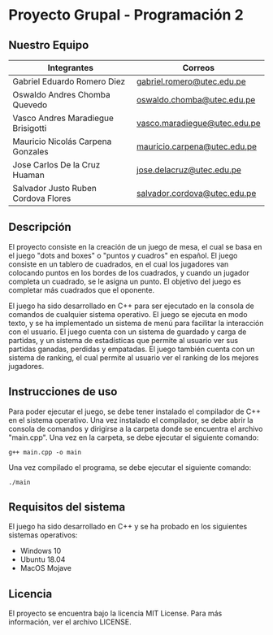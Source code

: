 # Proyecto Grupal - Programación 2

## Nuestro Equipo
| Integrantes  | Correos |
| ------------- | ------------- |
| Gabriel Eduardo Romero Diez | gabriel.romero@utec.edu.pe |
| Oswaldo Andres Chomba Quevedo | oswaldo.chomba@utec.edu.pe |
| Vasco Andres Maradiegue Brisigotti | vasco.maradiegue@utec.edu.pe |
| Mauricio Nicolás Carpena Gonzales | mauricio.carpena@utec.edu.pe |
| Jose Carlos De la Cruz Huaman | jose.delacruz@utec.edu.pe |
| Salvador Justo Ruben Cordova Flores | salvador.cordova@utec.edu.pe |

## Descripción
El proyecto consiste en la creación de un juego de mesa, el cual se basa en el juego "dots and boxes" o "puntos y cuadros" en español. El juego consiste en un tablero de cuadrados, en el cual los jugadores van colocando puntos en los bordes de los cuadrados, y cuando un jugador completa un cuadrado, se le asigna un punto. El objetivo del juego es completar más cuadrados que el oponente.

El juego ha sido desarrollado en C++ para ser ejecutado en la consola de comandos de cualquier sistema operativo. El juego se ejecuta en modo texto, y se ha implementado un sistema de menú para facilitar la interacción con el usuario. El juego cuenta con un sistema de guardado y carga de partidas, y un sistema de estadísticas que permite al usuario ver sus partidas ganadas, perdidas y empatadas. El juego también cuenta con un sistema de ranking, el cual permite al usuario ver el ranking de los mejores jugadores.

## Instrucciones de uso
Para poder ejecutar el juego, se debe tener instalado el compilador de C++ en el sistema operativo. Una vez instalado el compilador, se debe abrir la consola de comandos y dirigirse a la carpeta donde se encuentra el archivo "main.cpp". Una vez en la carpeta, se debe ejecutar el siguiente comando:

`g++ main.cpp -o main`

Una vez compilado el programa, se debe ejecutar el siguiente comando:

`./main`

## Requisitos del sistema
El juego ha sido desarrollado en C++ y se ha probado en los siguientes sistemas operativos:
- Windows 10
- Ubuntu 18.04
- MacOS Mojave

## Licencia
El proyecto se encuentra bajo la licencia MIT License. Para más información, ver el archivo LICENSE.